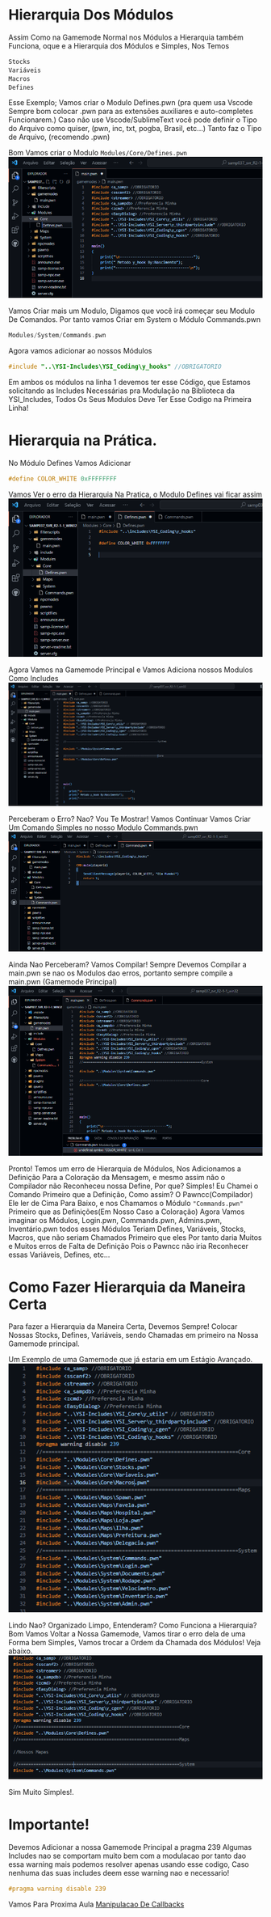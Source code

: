 # Hierarquia Dos Módulos

Assim Como na Gamemode Normal nos Módulos a Hierarquia também Funciona, oque e a Hierarquia dos Módulos e Simples, Nos Temos
```c
Stocks
Variáveis
Macros
Defines
```

Esse Exemplo;
Vamos criar o Modulo 
Defines.pwn (pra quem usa Vscode Sempre bom colocar .pwn para as extensões auxiliares e auto-completes Funcionarem.)
Caso não use Vscode/SublimeText você pode definir o Tipo do Arquivo como quiser, (pwn, inc, txt, pogba, Brasil, etc...) Tanto faz o Tipo de Arquivo, (recomendo .pwn)

Bom Vamos criar o Modulo `Modules/Core/Defines.pwn`
![Modulo](../Imagens/Gamemode5.png)

Vamos Criar mais um Modulo, Digamos que você irá começar seu Modulo De Comandos. Por tanto vamos Criar em System o Módulo Commands.pwn
```c
Modules/System/Commands.pwn
```

Agora vamos adicionar ao nossos Módulos 
```c
#include "..\YSI-Includes\YSI_Coding\y_hooks" //OBRIGATORIO
```

Em ambos os módulos na linha 1 devemos ter esse Código, que Estamos solicitando as Includes Necessárias pra Modulação na Biblioteca da YSI_Includes, Todos Os Seus Modulos Deve Ter Esse Codigo na Primeira Linha!

# Hierarquia na Prática.

No Módulo Defines Vamos Adicionar
```c
#define COLOR_WHITE 0xFFFFFFFF
```
Vamos Ver o erro da Hierarquia Na Pratica, o Modulo Defines vai ficar assim
![Modulo](../Imagens/Gamemode6.png)

Agora Vamos na Gamemode Principal e Vamos Adiciona nossos Modulos Como Includes
![Adicionando Modulos a Gamemode](../Imagens/Gamemode7.png)

Perceberam o Erro? Nao? Vou Te Mostrar! Vamos Continuar Vamos Criar Um Comando Simples no nosso Modulo Commands.pwn
![Primeiro Comando Do Nosso Modulo](../Imagens/Gamemode8.png)

Ainda Nao Perceberam? Vamos Compilar! Sempre Devemos Compilar a main.pwn se nao os Modulos dao erros, portanto sempre compile a main.pwn (Gamemode Principal)
![Erro De Hiererquia](../Imagens/Gamemode9.png)

Pronto! Temos um erro de Hierarquia de Módulos, Nos Adicionamos a Definição Para a Coloração da Mensagem, e mesmo assim não o Compilador não Reconheceu nossa Define, Por que? Simples! Eu Chamei o Comando Primeiro que a Definição, Como assim? O Pawncc(Compilador) Ele ler de Cima Para Baixo, e nos Chamamos o Módulo `"Commands.pwn"` Primeiro que as Definições(Em Nosso Caso a Coloração) Agora Vamos imaginar os Módulos, Login.pwn, Commands.pwn, Admins.pwn, Inventário.pwn todos esses Módulos Teriam Defines, Variáveis, Stocks, Macros, que não seriam Chamados Primeiro que eles Por tanto daria Muitos e Muitos erros de Falta de Definição Pois o Pawncc não iria Reconhecer essas Variáveis, Defines, etc...

# Como Fazer Hierarquia da Maneira Certa

Para fazer a Hierarquia da Maneira Certa, Devemos Sempre! Colocar Nossas Stocks, Defines, Variáveis, sendo Chamadas em primeiro na Nossa Gamemode principal.

Um Exemplo de uma Gamemode que já estaria em um Estágio Avançado.
![Gamemode em Estagio Avancado](../Imagens/Gamemode10.png)

Lindo Nao? Organizado Limpo, Entenderam? Como Funciona a Hierarquia? Bom Vamos Voltar a Nossa Gamemode, Vamos tirar o erro dela de uma Forma bem Simples, Vamos trocar a Ordem da Chamada dos Módulos! Veja abaixo.
![Gamemode Sem Erro De Hierarquia](../Imagens/Gamemode11.png)

Sim Muito Simples!.
# Importante!

Devemos Adicionar a nossa Gamemode Principal a pragma 239 Algumas Includes nao se comportam muito bem com a modulacao por tanto dao essa warning mais podemos resolver apenas usando esse codigo, Caso nenhuma das suas includes deem esse warning nao e necessario!

```c
#pragma warning disable 239
```

Vamos Para Proxima Aula
[Manipulacao De Callbacks](../Aulas/curso3.md)